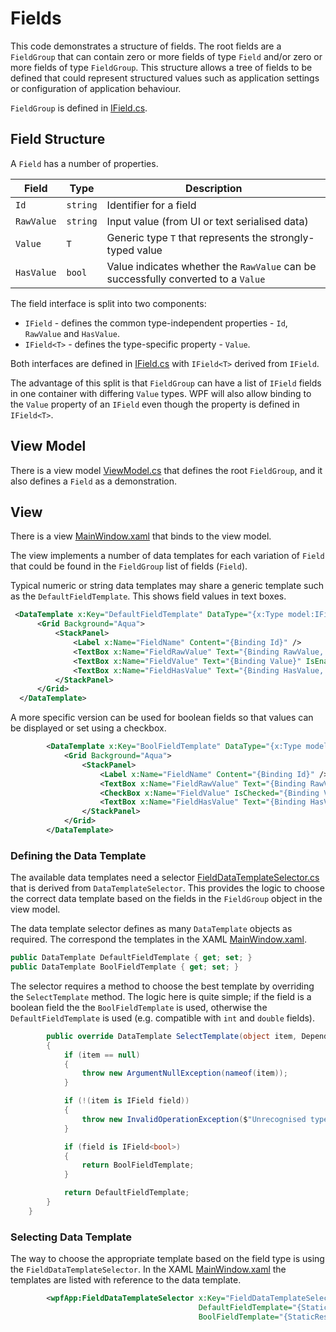 # Fields

This code demonstrates a structure of fields. The root fields are a `FieldGroup` that can contain zero or more fields of type `Field` and/or zero or more fields
of type `FieldGroup`. This structure allows a tree of fields to be defined that could represent structured values such as application settings or configuration
of application behaviour.

`FieldGroup` is defined in [IField.cs](./Model/FieldGroup.cs).

## Field Structure

A `Field` has a number of properties.

|Field|Type|Description|
|---|---|---|
|`Id`|`string`|Identifier for a field|
|`RawValue`|`string`|Input value (from UI or text serialised data)|
|`Value`|`T`|Generic type `T` that represents the strongly-typed value|
|`HasValue`|`bool`|Value indicates whether the `RawValue` can be successfully converted to a `Value`|

The field interface is split into two components:
* `IField` - defines the common type-independent properties - `Id`, `RawValue` and `HasValue`.
* `IField<T>` - defines the type-specific property - `Value`.

Both interfaces are defined in [IField.cs](./Model/IField.cs) with `IField<T>` derived from `IField`.

The advantage of this split is that `FieldGroup` can have a list of `IField` fields in one container with differing `Value` types. WPF will also allow binding to the
`Value` property of an `IField` even though the property is defined in `IField<T>`.

## View Model

There is a view model [ViewModel.cs](./WpfApp/ViewModel.cs) that defines the root `FieldGroup`, and it also defines a `Field` as a demonstration.

## View

There is a view [MainWindow.xaml](./WpfApp/MainWindow.xaml) that binds to the view model.

The view implements a number of data templates for each variation of `Field` that could be found in the `FieldGroup` list of fields (`Field`).

Typical numeric or string data templates may share a generic template such as the `DefaultFieldTemplate`. This shows field values in text boxes.

```xml
 <DataTemplate x:Key="DefaultFieldTemplate" DataType="{x:Type model:IField}">
      <Grid Background="Aqua">
          <StackPanel>
              <Label x:Name="FieldName" Content="{Binding Id}" />
              <TextBox x:Name="FieldRawValue" Text="{Binding RawValue, UpdateSourceTrigger=PropertyChanged}" />
              <TextBox x:Name="FieldValue" Text="{Binding Value}" IsEnabled="False" />
              <TextBox x:Name="FieldHasValue" Text="{Binding HasValue, Mode=OneWay}" IsEnabled="False" />
          </StackPanel>
      </Grid>
  </DataTemplate>
```

A more specific version can be used for boolean fields so that values can be displayed or set using a checkbox.

```xml
        <DataTemplate x:Key="BoolFieldTemplate" DataType="{x:Type model:IField}">
            <Grid Background="Aqua">
                <StackPanel>
                    <Label x:Name="FieldName" Content="{Binding Id}" />
                    <TextBox x:Name="FieldRawValue" Text="{Binding RawValue, UpdateSourceTrigger=PropertyChanged}" />
                    <CheckBox x:Name="FieldValue" IsChecked="{Binding Value}" />
                    <TextBox x:Name="FieldHasValue" Text="{Binding HasValue, Mode=OneWay}" IsEnabled="False" />
                </StackPanel>
            </Grid>
        </DataTemplate>
```

### Defining the Data Template

The available data templates need a selector [FieldDataTemplateSelector.cs](./WpfApp/FieldDataTemplateSelector.cs) that is derived from `DataTemplateSelector`. This provides the logic
to choose the correct data template based on the fields in the `FieldGroup` object in the view model.

The data template selector defines as many `DataTemplate` objects as required. The correspond the templates in the XAML [MainWindow.xaml](./WpfApp/MainWindow.xaml).

```c#
public DataTemplate DefaultFieldTemplate { get; set; }
public DataTemplate BoolFieldTemplate { get; set; }
```

The selector requires a method to choose the best template by overriding the `SelectTemplate` method. The logic here is quite simple; if the field is a boolean field the the `BoolFieldTemplate`
is used, otherwise the `DefaultFieldTemplate` is used (e.g. compatible with `int` and `double` fields).

```c#
        public override DataTemplate SelectTemplate(object item, DependencyObject container)
        {
            if (item == null)
            {
                throw new ArgumentNullException(nameof(item));
            }

            if (!(item is IField field))
            {
                throw new InvalidOperationException($"Unrecognised type {item.GetType().Name} expected {nameof(IField)}");
            }

            if (field is IField<bool>)
            {
                return BoolFieldTemplate;
            }

            return DefaultFieldTemplate;
        }
    }
```

### Selecting Data Template

The way to choose the appropriate template based on the field type is using the `FieldDataTemplateSelector`. In the XAML [MainWindow.xaml](./WpfApp/MainWindow.xaml) the templates are listed with
reference to the data template.

```xml
        <wpfApp:FieldDataTemplateSelector x:Key="FieldDataTemplateSelector"
                                          DefaultFieldTemplate="{StaticResource DefaultFieldTemplate}"
                                          BoolFieldTemplate="{StaticResource BoolFieldTemplate}" />
```
